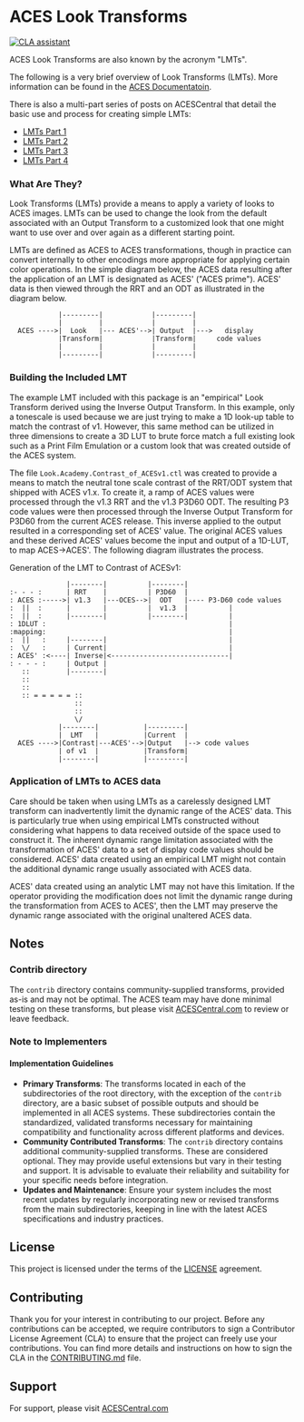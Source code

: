 # ACES Look Transforms #

[![CLA assistant](https://cla-assistant.io/readme/badge/ampas/aces-look)](https://cla-assistant.io/ampas/aces-look)

ACES Look Transforms are also known by the acronym "LMTs".

The following is a very brief overview of Look Transforms (LMTs). More information can be found in the [ACES Documentatoin](docs.acescentral.com).

There is also a multi-part series of posts on ACESCentral that detail the basic use and process for creating simple LMTs:

* [LMTs Part 1](http://acescentral.com/t/lmts-part-1-what-are-they-and-what-can-they-do-for-me/790 "LMTs Part 1")
* [LMTs Part 2](http://acescentral.com/t/lmts-part-2-how-do-they-work-and-how-are-they-made/1203 "LMTs Part 2")
* [LMTs Part 3](http://acescental.com/t/lmts-part-3-how-do-they-work-and-how-are-they-made-continued/1206 "LMTs Part 3")
* [LMTs Part 4](http://acescentral.com/t/lmts-part-4-how-do-they-work-and-how-are-they-made-continued/1217 "LMTs Part 4")

### What Are They?

Look Transforms (LMTs) provide a means to apply a variety of looks to ACES images. LMTs can be used to change the look from the default associated with an Output Transform to a customized look that one might want to use over and over again as a different starting point. 

LMTs are defined as ACES to ACES transformations, though in practice can convert internally to other encodings more appropriate for applying certain color operations. In the simple diagram below, the ACES data resulting after the application of an LMT is designated as ACES' ("ACES prime"). ACES' data is then viewed through the RRT and an ODT as illustrated in the diagram below.  

                |---------|            |---------|
                |         |            |         |
      ACES ---->|  Look   |--- ACES'-->| Output  |--->   display 
                |Transform|            |Transform|     code values
                |         |            |         |
                |---------|            |---------|


### Building the Included LMT

The example LMT included with this package is an "empirical" Look Transform derived using the Inverse Output Transform. In this example, only a tonescale is used because we are just trying to make a 1D look-up table to match the contrast of v1. However, this same method can be utilized in three dimensions to create a 3D LUT to brute force match a full  existing look such as a Print Film Emulation or a custom look that was created outside of the ACES system.

The file `Look.Academy.Contrast_of_ACESv1.ctl` was created to provide a means to match the neutral tone scale contrast of the RRT/ODT system that shipped with ACES v1.x.  To create it, a ramp of ACES values were processed through the v1.3 RRT and the v1.3 P3D60 ODT. The resulting P3 code values were then processed through the Inverse Output Transform for P3D60 from the current ACES release. This inverse applied to the output resulted in a corresponding set of ACES' value. The original ACES values and these derived ACES' values become the input and output of a 1D-LUT, to map ACES->ACES'.  The following diagram illustrates the process.

Generation of the LMT to Contrast of ACESv1:

                  |--------|          |--------|
    :- - - :      | RRT    |          | P3D60  |
    : ACES :----->| v1.3   |---OCES-->|  ODT   |---- P3-D60 code values
    :  ||  :      |        |          |  v1.3  |          |
    :  ||  :      |--------|          |--------|          |
    : 1DLUT :                                             |
    :mapping:                                             |
    :  ||   :     |--------|                              |
    :  \/   :     | Current|                              |
    : ACES' :<----| Inverse|<-----------------------------| 
    : - - - :     | Output |
       ::         |--------|
       ::
       ::
       :: = = = = = ::
                    ::
                    ::
                    \/
                |--------|           |---------|
                |  LMT   |           |Current  |
      ACES ---->|Contrast|---ACES'-->|Output   |--> code values
                | of v1  |           |Transform|
                |--------|           |---------|


### Application of LMTs to ACES data ###

Care should be taken when using LMTs as a carelessly designed LMT transform can inadvertently limit the dynamic range of the ACES' data. This is particularly true when using empirical LMTs constructed without considering what happens to data received outside of the space used to construct it. The inherent dynamic range limitation associated with the transformation of ACES' data to a set of display code values should be considered. ACES' data created using an empirical LMT might not contain the additional dynamic range usually associated with ACES data.

ACES' data created using an analytic LMT may not have this limitation. If the operator providing the modification does not limit the dynamic range during the transformation from ACES to ACES', then the LMT may preserve the dynamic range associated with the original unaltered ACES data.

## Notes ##

### Contrib directory ###
The `contrib` directory contains community-supplied transforms, provided as-is and may not be optimal. The ACES team may have done minimal testing on these transforms, but please visit [ACESCentral.com](https://community.acescentral.com) to review or leave feedback.

### Note to Implementers ###

#### Implementation Guidelines ####
- **Primary Transforms**: The transforms located in each of the subdirectories of the root directory, with the exception of the `contrib` directory, are a basic subset of possible outputs and should be implemented in all ACES systems. These subdirectories contain the standardized, validated transforms necessary for maintaining compatibility and functionality across different platforms and devices.
- **Community Contributed Transforms**: The `contrib` directory contains additional community-supplied transforms. These are considered optional. They may provide useful extensions but vary in their testing and support. It is advisable to evaluate their reliability and suitability for your specific needs before integration.
- **Updates and Maintenance**: Ensure your system includes the most recent updates by regularly incorporating new or revised transforms from the main subdirectories, keeping in line with the latest ACES specifications and industry practices.

## License ##
This project is licensed under the terms of the [LICENSE](./LICENSE.md) agreement.

## Contributing ##
Thank you for your interest in contributing to our project. Before any contributions can be accepted, we require contributors to sign a Contributor License Agreement (CLA) to ensure that the project can freely use your contributions. You can find more details and instructions on how to sign the CLA in the [CONTRIBUTING.md](./CONTRIBUTING.md) file.

## Support ## 
For support, please visit [ACESCentral.com](https://acescentral.com)
